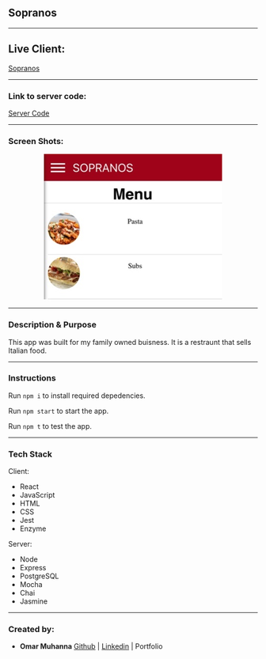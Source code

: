 

## Sopranos

------------------------------------------------------------------------------------------------------------------


## Live Client: 

[Sopranos](https://sopranos-pizzas.vercel.app/ "Sopranos title")


------------------------------------------------------------------------------------------------------------------

### Link to server code:

[Server Code](https://github.com/OmarMutd/sp-server "Server Code title")

------------------------------------------------------------------------------------------------------------------


### Screen Shots:


<p align="center">
  <img src="/public/img/logo.jpeg?raw=true">
</p>

------------------------------------------------------------------------------------------------------------------

### Description & Purpose

This app was built for my family owned buisness. It is a restraunt that sells Italian food. 

------------------------------------------------------------------------------------------------------------------


### Instructions

Run `npm i` to install required depedencies.

Run `npm start` to start the app.

Run `npm t` to test the app.

-------------------------------------------------------------------------------------------------------------------

### Tech Stack

Client:

* React
* JavaScript
* HTML
* CSS
* Jest
* Enzyme

Server:

* Node
* Express
* PostgreSQL
* Mocha
* Chai
* Jasmine

-------------------------------------------------------------------------------------------------------------------


### Created by:

* **Omar Muhanna** [Github](https://github.com/OmarMutd "Github title") | [Linkedin](https://www.linkedin.com/in/omar-muhanna-profile/ "Linkedin title") | Portfolio

